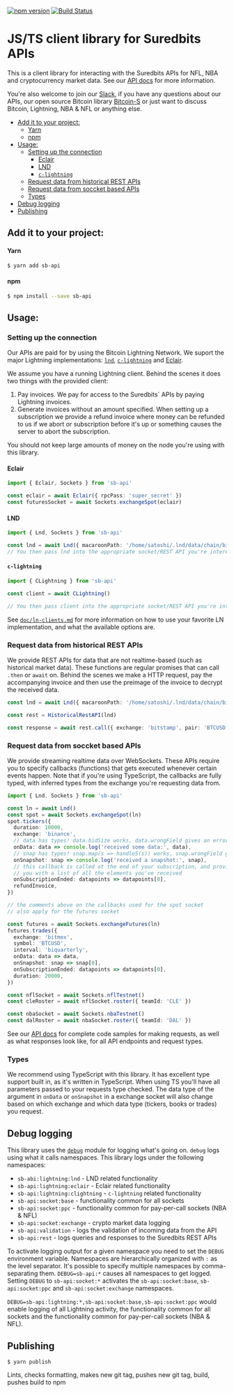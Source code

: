 [![npm version](https://badge.fury.io/js/sb-api.svg)](https://badge.fury.io/js/sb-api)
[![Build Status](https://travis-ci.org/Suredbits/sb-api.svg?branch=master)](https://travis-ci.org/Suredbits/sb-api)

<!-- h1 instead of # to avoid TOC including header -->
<h1>JS/TS client library for Suredbits APIs</h1>

This is a client library for interacting with the Suredbits APIs for NFL, NBA and cryptocurrency market data. See our [API docs](https://suredbits.com/api) for more information.

You're also welcome to join our [Slack](https://join.slack.com/t/suredbits/shared_invite/enQtNDEyMjY3MTg1MTg3LTYyYjkwOGUzMDQ4NDAwZjE1M2I3MmQyNWNlZjNlYjg4OGRjYTRjNWUwNjRjNjg4Y2NjZjAxYjU1N2JjMTU1YWM), if you have any questions about our APIs, our open source Bitcoin library [Bitcoin-S](https://github.com/bitcoin-s/bitcoin-s-core) or just want to discuss Bitcoin, Lightning, NBA & NFL or anything else.

- [Add it to your project:](#add-it-to-your-project)
    - [Yarn](#yarn)
    - [npm](#npm)
- [Usage:](#usage)
  - [Setting up the connection](#setting-up-the-connection)
    - [Eclair](#eclair)
    - [LND](#lnd)
    - [`c-lightning`](#c-lightning)
  - [Request data from historical REST APIs](#request-data-from-historical-rest-apis)
  - [Request data from soccket based APIs](#request-data-from-soccket-based-apis)
  - [Types](#types)
- [Debug logging](#debug-logging)
- [Publishing](#publishing)

## Add it to your project:

#### Yarn

```bash
$ yarn add sb-api
```

#### npm

```bash
$ npm install --save sb-api
```

## Usage:

### Setting up the connection

Our APIs are paid for by using the Bitcoin Lightning Network. We suport the major Lightning implementations: [`lnd`](https://github.com/lightningnetwork/lnd), [`c-lightning`](https://github.com/ElementsProject/lightning) and [Eclair](https://github.com/acinq/eclair).

We assume you have a running Lightning client. Behind the scenes it does two things with the provided client:

1. Pay invoices. We pay for access to the Suredbits` APIs by paying Lightning invoices.
1. Generate invoices without an amount specified. When setting up a subscription we provide a refund invoice where money can be refunded to us if we abort or subscription before it's up or something causes the server to abort the subscription.

You should not keep large amounts of money on the node you're using with this library.

#### Eclair

```typescript
import { Eclair, Sockets } from 'sb-api'

const eclair = await Eclair({ rpcPass: 'super_secret' })
const futuresSocket = await Sockets.exchangeSpot(eclair)
```

#### LND

```typescript
import { Lnd, Sockets } from 'sb-api'

const lnd = await Lnd({ macaroonPath: '/home/satoshi/.lnd/data/chain/bitcoin/testnet/admin.macaroon' })
// You then pass lnd into the appropriate socket/REST API you're interested in.
```

#### `c-lightning`

```typescript
import { CLightning } from 'sb-api'

const client = await CLightning()

// You then pass client into the appropriate socket/REST API you're interested in.
```

See [`doc/ln-clients.md`](doc/ln-clients.md) for more information on how to use your favorite LN implementation, and what the available options are.

### Request data from historical REST APIs

We provide REST APIs for data that are not realtime-based (such as
historical market data). These functions are regular promises
that can call `.then` or `await` on. Behind the scenes we make a HTTP
request, pay the accompanying invoice and then use the preimage of the
invoice to decrypt the received data.

```typescript
const lnd = await Lnd({ macaroonPath: '/home/satoshi/.lnd/data/chain/bitcoin/testnet/admin.macaroon' })

const rest = HistoricalRestAPI(lnd)

const response = await rest.call({ exchange: 'bitstamp', pair: 'BTCUSD', period: 'daily', year: 2019 })
```

### Request data from soccket based APIs

We provide streaming realtime data over WebSockets. These APIs require you
to specify callbacks (functions) that gets executed whenever certain events
happen. Note that if you're using TypeScript, the callbacks are fully
typed, with inferred types from the exchange you're requesting data from.

```typescript
import { Lnd, Sockets } from 'sb-api'

const ln = await Lnd()
const spot = await Sockets.exchangeSpot(ln)
spot.tickers({
  duration: 10000,
  exchange: 'binance',
  // data has types! data.bidSize works, data.wrongField gives an error
  onData: data => console.log('received some data:', data),
  // snap has types! snap.map(s => handleS(s)) works, snap.wrongField gives an error
  onSnapshot: snap => console.log('received a snapshot:', snap),
  // this callback is called at the end of your subscription, and provides
  // you with a list of all the elements you've received
  onSubscriptionEnded: datapoints => datapoints[0],
  refundInvoice,
})

// the comments above on the callbacks used for the spot socket
// also apply for the futures socket

const futures = await Sockets.exchangeFutures(ln)
futures.trades({
  exchange: 'bitmex',
  symbol: 'BTCUSD',
  interval: 'biquarterly',
  onData: data => data,
  onSnapshot: snap => snap[0],
  onSubscriptionEnded: datapoints => datapoints[0],
  duration: 20000,
})

const nflSocket = await Sockets.nflTestnet()
const cleRoster = await nflSocket.roster({ teamId: 'CLE' })

const nbaSocket = await Sockets.nbaTestnet()
const dalRoster = await nbaSocket.roster({ teamId: 'DAL' })
```

See our [API docs](https://suredbits.com/api) for complete code samples for making requests, as well as what responses look like, for all API endpoints and request types.

### Types

We recommend using TypeScript with this library. It has excellent type support built in, as it's written in TypeScript. When using TS you'll have all parameters passed to your requests type checked. The data type of the argument in `onData` or `onSnapshot` in a exchange socket will also change based on which exchange and which data type (tickers, books or trades) you request.

## Debug logging

This library uses the [`debug`](https://www.npmjs.com/package/debug) module for logging what's going on. `debug` logs using what it calls namespaces. This library logs under the following namespaces:

- `sb-abi:lightning:lnd` - LND related functionality
- `sb-api:lightning:eclair` - Eclair related functionality
- `sb-api:lightning:clightning` - `c-lightning` related functionality
- `sb-api:socket:base` - functionality common for all sockets
- `sb-api:socket:ppc` - functionality common for pay-per-call sockets (NBA & NFL)
- `sb-api:socket:exchange` - crypto market data logging
- `sb-api:validation` - logs the validation of incoming data from the API
- `sb-api:rest` - logs queries and responses to the Suredbits REST APIs

To activate logging output for a given namespace you need to set the `DEBUG` environment variable. Namespaces are hierarchically organized with `:` as the level separator. It's possible to specify multiple namespaces by comma-separating them. `DEBUG=sb-api:*` causes all namespaces to get logged. Setting `DEBUG` to `sb-api:socket:*` activates the `sb-api:socket:base`, `sb-api:socket:ppc` and `sb-api:socket:exchange` namespaces.

`DEBUG=sb-api:lightning:*,sb-api:socket:base,sb-api:socket:ppc` would enable logging of all Lightning activity, the functionality common for all sockets and the functionality common for pay-per-call sockets (NBA & NFL).

## Publishing

```
$ yarn publish
```

Lints, checks formatting, makes new git tag, pushes new git tag, build, pushes build to npm
